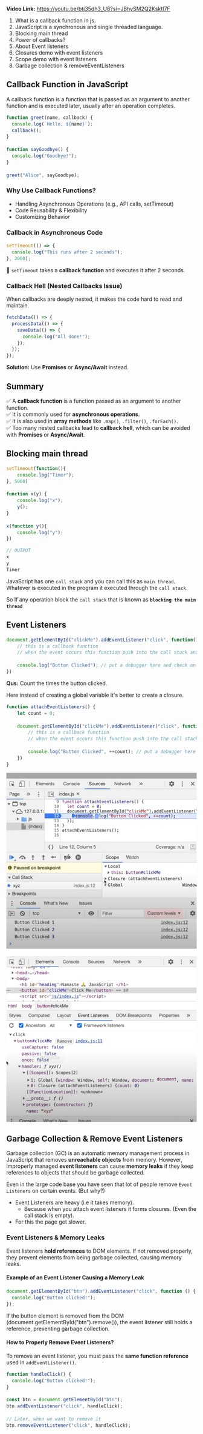 **Video Link:** https://youtu.be/btj35dh3_U8?si=JBhySM2Q2KsktI7F

1. What is a callback function in js.
2. JavaScript is a synchronous and single threaded language.
3. Blocking main thread
4. Power of callbacks?
5. About Event listeners
6. Closures demo with event listeners
7. Scope demo with event listeners
8. Garbage collection & removeEventListeners

## Callback Function in JavaScript

A callback function is a function that is passed as an argument to another function and is executed later, usually after an operation completes.

```js
function greet(name, callback) {
  console.log(`Hello, ${name}`);
  callback();
}

function sayGoodbye() {
  console.log("Goodbye!");
}

greet("Alice", sayGoodbye);
```

### Why Use Callback Functions?

- Handling Asynchronous Operations (e.g., API calls, setTimeout)
- Code Reusability & Flexibility
- Customizing Behavior

### Callback in Asynchronous Code

```js
setTimeout(() => {
  console.log("This runs after 2 seconds");
}, 2000);
```

📌 `setTimeout` takes a **callback function** and executes it after 2 seconds.

### Callback Hell (Nested Callbacks Issue)

When callbacks are deeply nested, it makes the code hard to read and maintain.

```js
fetchData(() => {
  processData(() => {
    saveData(() => {
      console.log("All done!");
    });
  });
});
```

**Solution:** Use **Promises** or **Async/Await** instead.

## Summary

✅ A **callback function** is a function passed as an argument to another function.  
✅ It is commonly used for **asynchronous operations**.  
✅ It is also used in **array methods** like `.map()`, `.filter()`, `.forEach()`.  
✅ Too many nested callbacks lead to **callback hell**, which can be avoided with **Promises** or **Async/Await**.

## Blocking main thread

```js
setTimeout(function(){
	console.log("Timer");
}, 5000)

function x(y) {
	console.log("x");
	y();
}

x(function y(){
	console.log("y");
})
```

```js
// OUTPUT
x
y
Timer
```

JavaScript has one `call stack` and you can call this as `main thread`. Whatever is executed in the program it executed through the `call stack`. 

So If any operation block the `call stack` that is known as **`blocking the main thread`**

## Event Listeners

```js
document.getElementById("clickMe").addEventListener("click", function(){
	// this is a callback function
	// when the event occurs this function push into the call stack and execute
	
	console.log("Button Clicked"); // put a debugger here and check on call stack
})
```

**Qus:** Count the times the button clicked.

Here instead of creating a global variable it's better to create a closure.

```js
function attachEventListeners() {
	let count = 0;
	
	document.getElementById("clickMe").addEventListener("click", function(){
		// this is a callback function
		// when the event occurs this function push into the call stack and execute
		
		console.log("Button Clicked", ++count); // put a debugger here and check on call stack
	})
}
```

![evnet-listener-with-closures](asset/Pasted%20image%2020250211205605.png)

![event-listeners-clouser-2](asset/Pasted%20image%2020250211205745.png)

## Garbage Collection & Remove Event Listeners

Garbage collection (GC) is an automatic memory management process in JavaScript that removes **unreachable objects** from memory. However, improperly managed **event listeners** can cause **memory leaks** if they keep references to objects that should be garbage collected.

Even in the large code base you have seen that lot of people remove `Event Listeners` on certain events. (But why?)

- Event Listeners are heavy (i.e it takes memory). 
	- Because when you attach event listeners it forms closures. (Even the call stack is empty).
- For this the page get slower.

### Event Listeners & Memory Leaks

Event listeners **hold references** to DOM elements. If not removed properly, they prevent elements from being garbage collected, causing memory leaks.

#### Example of an Event Listener Causing a Memory Leak

```js
document.getElementById("btn").addEventListener("click", function () {
  console.log("Button clicked!");
});
```

 If the button element is removed from the DOM (document.getElementById("btn").remove()), the event listener still holds a reference, preventing garbage collection.

#### How to Properly Remove Event Listeners?

To remove an event listener, you must pass the **same function reference** used in `addEventListener()`.

```js
function handleClick() {
  console.log("Button clicked!");
}

const btn = document.getElementById("btn");
btn.addEventListener("click", handleClick);

// Later, when we want to remove it
btn.removeEventListener("click", handleClick);
```
